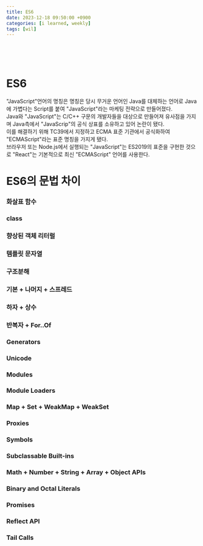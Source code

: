 ```yaml
---
title: ES6
date: 2023-12-18 09:50:00 +0900
categories: [i learned, weekly]
tags: [wil]
---
```

<br>
<br>
<br>

# ES6
"JavaScript"언어의 명칭은 명칭은 당시 무거운 언어인 Java를 대체하는 언어로 Java에 가볍다는 Script를 붙여 "JavaScript"라는 마케팅 전략으로 만들어졌다.   
Java와 "JavaScript"는 C/C++ 구문의 개발자들을 대상으로 만들어져 유사점을 가지며 Java측에서 "JavaScrip"의 공식 상표를 소유하고 있어 논란이 됐다.   
이를 해결하기 위해 TC39에서 지정하고 ECMA 표준 기관에서 공식화하여 "ECMAScript"라는 표준 명칭을 가지게 됐다.   
브라우저 또는 Node.js에서 실행되는 "JavaScript"는 ES2019의 표준을 구현한 것으로 "React"는 기본적으로 최신 "ECMAScript" 언어를 사용한다.   

# ES6의 문법 차이

### 화살표 함수
### class
### 향상된 객체 리터럴
### 템플릿 문자열
### 구조분해
### 기본 + 나머지 + 스프레드
### 하자 + 상수
### 반복자 + For..Of
### Generators
### Unicode
### Modules
### Module Loaders
### Map + Set + WeakMap + WeakSet
### Proxies
### Symbols
### Subclassable Built-ins
### Math + Number + String + Array + Object APIs
### Binary and Octal Literals
### Promises
### Reflect API
### Tail Calls
